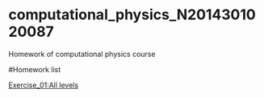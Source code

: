 # computational_physics_N2014301020087
Homework of computational physics course

#Homework list

[Exercise_01:All levels](https://www.zybuluo.com/mdeditor#493534)
